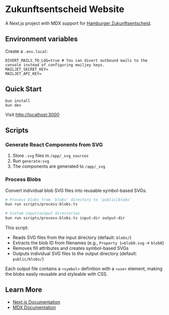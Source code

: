 # Zukunftsentscheid Website

A Next.js project with MDX support for [Hamburger Zukunftsentscheid](https://zukunftsentscheid-hamburg.de/).

## Environment variables

Create a `.env.local`:

```text
DIVERT_MAILS_TO_LOG=true # You can divert outbound mails to the console instead of configuring mailjey keys.
MAILJET_SECRET_KEY=
MAILJET_API_KEY=
```


## Quick Start

```
bun install
bun dev
```

Visit [http://localhost:3000](http://localhost:3000)

## Scripts

### Generate React Components from SVG

1. Store `.svg` files in `/app/_svg_sources`
2. Run `generate:svg`
3. The components are generated to `/app/_svg`

### Process Blobs

Convert individual blob SVG files into reusable symbol-based SVGs:

```bash
# Process blobs from 'blobs' directory to 'public/blobs'
bun run scripts/process-blobs.ts

# Custom input/output directories
bun run scripts/process-blobs.ts input-dir output-dir
```

This script:
- Reads SVG files from the input directory (default: `blobs/`)
- Extracts the blob ID from filenames (e.g., `Property 1=blob0.svg` → `blob0`)
- Removes fill attributes and creates symbol-based SVGs
- Outputs individual SVG files to the output directory (default: `public/blobs/`)

Each output file contains a `<symbol>` definition with a `<use>` element, making the blobs easily reusable and styleable with CSS.

## Learn More

- [Next.js Documentation](https://nextjs.org/docs)
- [MDX Documentation](https://mdxjs.com/)
